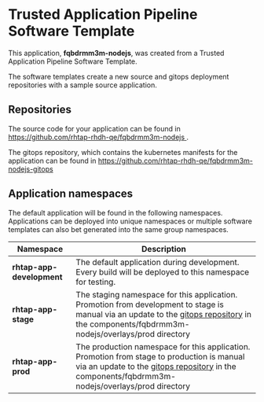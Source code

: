 # Trusted Application Pipeline Software Template

This application, **fqbdrmm3m-nodejs**, was created from a Trusted Application Pipeline Software Template.

The software templates create a new source and gitops deployment repositories with a sample source application. 

## Repositories

The source code for your application can be found in [https://github.com/rhtap-rhdh-qe/fqbdrmm3m-nodejs ](https://github.com/rhtap-rhdh-qe/fqbdrmm3m-nodejs ).
 
The gitops repository, which contains the kubernetes manifests for the application can be found in 
[https://github.com/rhtap-rhdh-qe/fqbdrmm3m-nodejs-gitops ](https://github.com/rhtap-rhdh-qe/fqbdrmm3m-nodejs-gitops ) 

## Application namespaces 

The default application will be found in the following namespaces. Applications can be deployed into unique namespaces or multiple software templates can also bet generated into the same group namespaces.  

|  Namespace   |  Description   |  
| -------- | -------- |   
| **rhtap-app-development** | The default application during development. Every build will be deployed to this namespace for testing. | 
| **rhtap-app-stage** | The staging namespace for this application. Promotion from development to stage is manual via an update to the [gitops repository](https://github.com/rhtap-rhdh-qe/fqbdrmm3m-nodejs-gitops ) in the components/fqbdrmm3m-nodejs/overlays/prod directory |  
| **rhtap-app-prod** | The production namespace for this application. Promotion from stage to production is manual via an update to the [gitops repository](https://github.com/rhtap-rhdh-qe/fqbdrmm3m-nodejs-gitops ) in the components/fqbdrmm3m-nodejs/overlays/prod directory | 